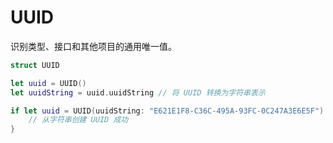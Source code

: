 # UUID

识别类型、接口和其他项目的通用唯一值。

```swift
struct UUID
```

```swift
let uuid = UUID()
let uuidString = uuid.uuidString // 将 UUID 转换为字符串表示
```

```swift
if let uuid = UUID(uuidString: "E621E1F8-C36C-495A-93FC-0C247A3E6E5F") {
    // 从字符串创建 UUID 成功
}
```
